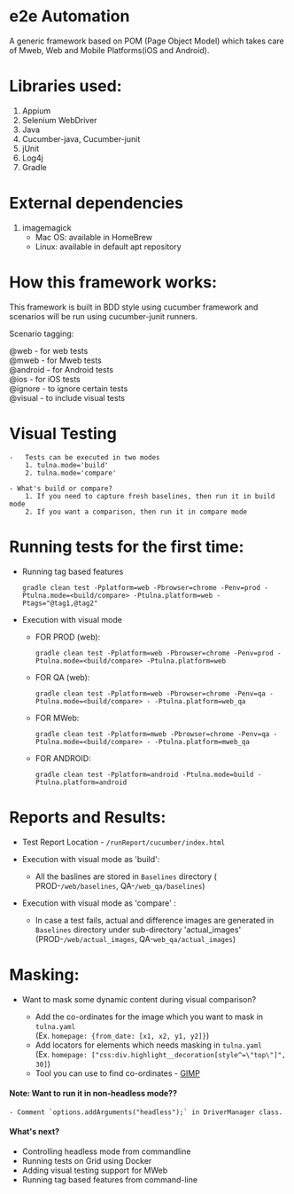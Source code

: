 # e2e Automation
A generic framework based on POM (Page Object Model) which takes care of Mweb, Web and Mobile Platforms(iOS and Android).

# Libraries used:
1. Appium
2. Selenium WebDriver
3. Java
4. Cucumber-java, Cucumber-junit
5. jUnit
6. Log4j
7. Gradle

# External dependencies
1. imagemagick
   - Mac OS: available in HomeBrew
   - Linux: available in default apt repository

# How this framework works:
This framework is built in BDD style using cucumber framework and scenarios will be run using cucumber-junit runners.<br/>

Scenario tagging: <br/>
 
 @web - for web tests <br/>
 @mweb - for Mweb tests <br/>
 @android - for Android tests <br/>
 @ios - for iOS tests <br/>
 @ignore - to ignore certain tests <br/>
 @visual - to include visual tests <br/>
 
 
# Visual Testing

    -   Tests can be executed in two modes 
        1. tulna.mode='build'
        2. tulna.mode='compare'
        
    - What's build or compare?
        1. If you need to capture fresh baselines, then run it in build mode
        2. If you want a comparison, then run it in compare mode
        
# Running tests for the first time:

* Running tag based features <br/>

  `gradle clean test -Pplatform=web -Pbrowser=chrome -Penv=prod -Ptulna.mode=<build/compare> -Ptulna.platform=web -Ptags="@tag1,@tag2"` <br/>


* Execution with visual mode <br/>

    * FOR PROD (web):
    
        `gradle clean test -Pplatform=web -Pbrowser=chrome -Penv=prod -Ptulna.mode=<build/compare> -Ptulna.platform=web` <br/>
        
    * FOR QA (web):
    
        `gradle clean test -Pplatform=web -Pbrowser=chrome -Penv=qa -Ptulna.mode=<build/compare> - -Ptulna.platform=web_qa` <br/>
     
    * FOR MWeb:
    
        `gradle clean test -Pplatform=mweb -Pbrowser=chrome -Penv=qa -Ptulna.mode=<build/compare> - -Ptulna.platform=mweb_qa` <br/>
                    
    * FOR ANDROID:
    
        `gradle clean test -Pplatform=android -Ptulna.mode=build -Ptulna.platform=android` <br/>
     
# Reports and Results:

* Test Report Location - `/runReport/cucumber/index.html`

* Execution with visual mode as 'build': <br/>
    
    - All the baslines are stored in `Baselines` directory ( PROD-`/web/baselines`, QA-`/web_qa/baselines`)
    
* Execution with visual mode as 'compare' : <br/>
    -  In case a test fails, actual and difference images are generated in `Baselines` directory under sub-directory 'actual_images' (PROD-`/web/actual_images`, QA-`web_qa/actual_images`)
    
# Masking:

* Want to mask some dynamic content during visual comparison? 
  
  - Add the co-ordinates for the image which you want to mask in `tulna.yaml` <br/>
    (Ex. `homepage: {from_date: [x1, x2, y1, y2]}`) 
  - Add locators for elements which needs masking in `tulna.yaml` <br/>
    (Ex. `homepage: ["css:div.highlight__decoration[style^=\"top\"]", 30]`) 
  - Tool you can use to find co-ordinates - [GIMP](https://www.gimp.org/)
    
    
#### Note: Want to run it in non-headless mode??

    - Comment `options.addArguments("headless");` in DriverManager class.
    
    
#### What's next?
 
 - Controlling headless mode from commandline
 - Running tests on Grid using Docker
 - Adding visual testing support for MWeb
 - Running tag based features from command-line
